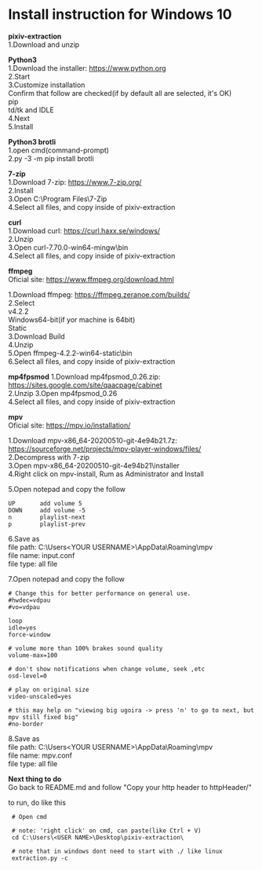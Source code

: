 # Install instruction for Windows 10  

**pixiv-extraction**  
  1.Download and unzip 

**Python3**  
  1.Download the installer: https://www.python.org  
  2.Start  
  3.Customize installation  
     Confirm that follow are checked(if by default all are selected, it's OK)  
     pip  
     td/tk and IDLE  
  4.Next  
  5.Install  

**Python3 brotli**  
  1.open cmd(command-prompt)  
  2.py -3 -m pip install brotli  

**7-zip**  
  1.Download 7-zip: https://www.7-zip.org/  
  2.Install  
  3.Open C:\Program Files\7-Zip  
  4.Select all files, and copy inside of pixiv-extraction  

**curl**  
  1.Download curl: https://curl.haxx.se/windows/  
  2.Unzip  
  3.Open curl-7.70.0-win64-mingw\bin  
  4.Select all files, and copy inside of pixiv-extraction  

**ffmpeg**  
  Oficial site:  https://www.ffmpeg.org/download.html  

  1.Download ffmpeg: https://ffmpeg.zeranoe.com/builds/  
  2.Select   
    v4.2.2  
    Windows64-bit(if yor machine is 64bit)  
    Static  
  3.Download Build  
  4.Unzip  
  5.Open ffmpeg-4.2.2-win64-static\bin  
  6.Select all files, and copy inside of pixiv-extraction  

**mp4fpsmod**
  1.Download mp4fpsmod_0.26.zip: https://sites.google.com/site/qaacpage/cabinet  
  2.Unzip
  3.Open mp4fpsmod_0.26  
  4.Select all files, and copy inside of pixiv-extraction  


**mpv**  
  Oficial site: https://mpv.io/installation/  

  1.Download mpv-x86_64-20200510-git-4e94b21.7z: https://sourceforge.net/projects/mpv-player-windows/files/  
  2.Decompress with 7-zip  
  3.Open mpv-x86_64-20200510-git-4e94b21\installer  
  4.Right click on mpv-install, Rum as Administrator and Install  

  5.Open notepad and copy the follow  
```
UP       add volume 5
DOWN     add volume -5
n        playlist-next
p        playlist-prev
```

  6.Save as  
    file path: C:\Users\<YOUR USERNAME>\AppData\Roaming\mpv  
    file name: input.conf  
    file type: all file  

  7.Open notepad and copy the follow  
```
# Change this for better performance on general use.
#hwdec=vdpau
#vo=vdpau

loop
idle=yes
force-window

# volume more than 100% brakes sound quality
volume-max=100

# don't show notifications when change volume, seek ,etc
osd-level=0

# play on original size
video-unscaled=yes

# this may help on "viewing big ugoira -> press 'n' to go to next, but mpv still fixed big"
#no-border
```
  8.Save as  
    file path: C:\Users\<YOUR USERNAME>\AppData\Roaming\mpv  
    file name: mpv.conf  
    file type: all file  

**Next thing to do**  
Go back to README.md and follow "Copy your http header to httpHeader/"

to run, do like this 
```
 # Open cmd
 
 # note: 'right click' on cmd, can paste(like Ctrl + V)
 cd C:\Users\<USER NAME>\Desktop\pixiv-extraction\

 # note that in windows dont need to start with ./ like linux
 extraction.py -c
```
